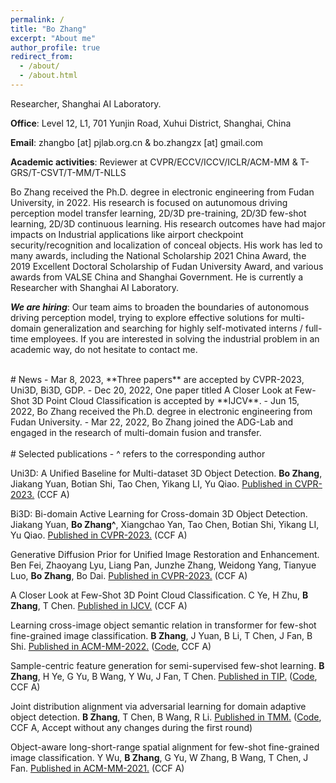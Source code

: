 ```yaml
---
permalink: /
title: "Bo Zhang"
excerpt: "About me"
author_profile: true
redirect_from: 
  - /about/
  - /about.html
---
```


Researcher, Shanghai AI Laboratory.

**Office**: Level 12, L1, 701 Yunjin Road, Xuhui District, Shanghai, China

**Email**: zhangbo [at] pjlab.org.cn & bo.zhangzx [at] gmail.com

**Academic activities**: Reviewer at CVPR/ECCV/ICCV/ICLR/ACM-MM & T-GRS/T-CSVT/T-MM/T-NLLS

Bo Zhang received the Ph.D. degree in electronic engineering from Fudan University, in 2022. His research is focused on autunomous driving perception model transfer learning, 2D/3D pre-training, 2D/3D few-shot learning, 2D/3D continuous learning. His research outcomes have had major impacts on Industrial applications like airport checkpoint security/recognition and localization of conceal objects. His work has led to many awards, including the National Scholarship 2021 China Award, the 2019 Excellent Doctoral Scholarship of Fudan University Award, and various awards from VALSE China and Shanghai Government. He is currently a Researcher with Shanghai AI Laboratory.

***We are hiring***:  Our team aims to broaden the boundaries of autonomous driving perception model, trying to explore effective solutions for multi-domain generalization and searching for highly self-motivated interns / full-time employees. If you are interested in solving the industrial problem in an academic way, do not hesitate to contact me.

<br/>
# News
- Mar 8, 2023, **Three papers** are accepted by CVPR-2023, Uni3D, Bi3D, GDP.
- Dec 20, 2022, One paper titled A Closer Look at Few-Shot 3D Point Cloud Classification is accepted by **IJCV**.
- Jun 15, 2022, Bo Zhang received the Ph.D. degree in electronic engineering from Fudan University.
- Mar 22, 2022, Bo Zhang joined the ADG-Lab and engaged in the research of multi-domain fusion and transfer.

<br/>
<br/>
# Selected publications
- ^ refers to the corresponding author

Uni3D: A Unified Baseline for Multi-dataset 3D Object Detection. **Bo Zhang**, Jiakang Yuan, Botian Shi, Tao Chen, Yikang LI, Yu Qiao. <u>Published in CVPR-2023.</u> (CCF A)

Bi3D: Bi-domain Active Learning for Cross-domain 3D Object Detection. Jiakang Yuan, **Bo Zhang^**, Xiangchao Yan, Tao Chen, Botian Shi, Yikang LI, Yu Qiao. <u>Published in CVPR-2023.</u> (CCF A)

Generative Diffusion Prior for Unified Image Restoration and Enhancement. Ben Fei, Zhaoyang Lyu, Liang Pan, Junzhe Zhang, Weidong Yang, Tianyue Luo, **Bo Zhang**, Bo Dai. <u>Published in CVPR-2023.</u> (CCF A)

A Closer Look at Few-Shot 3D Point Cloud Classification. C Ye, H Zhu, **B Zhang**, T Chen. <u>Published in IJCV.</u> (CCF A)

Learning cross-image object semantic relation in transformer for few-shot fine-grained image classification. **B Zhang**, J Yuan, B Li, T Chen, J Fan, B Shi. <u>Published in ACM-MM-2022.</u> ([Code](https://github.com/JiakangYuan/HelixFormer), CCF A)

Sample-centric feature generation for semi-supervised few-shot learning. **B Zhang**, H Ye, G Yu, B Wang, Y Wu, J Fan, T Chen. <u>Published in TIP.</u> ([Code](https://github.com/BOBrown/CCDA_LGFA), CCF A)

Joint distribution alignment via adversarial learning for domain adaptive object detection. **B Zhang**, T Chen, B Wang, R Li. <u>Published in TMM.</u> ([Code](https://github.com/BOBrown/JADF-caffe), CCF A, Accept without any changes during the first round)

Object-aware long-short-range spatial alignment for few-shot fine-grained image classification. Y Wu, **B Zhang**, G Yu, W Zhang, B Wang, T Chen, J Fan. <u>Published in ACM-MM-2021.</u> (CCF A)